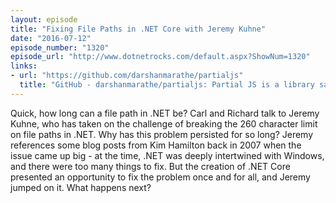 ```yaml
---
layout: episode
title: "Fixing File Paths in .NET Core with Jeremy Kuhne"
date: "2016-07-12"
episode_number: "1320"
episode_url: "http://www.dotnetrocks.com/default.aspx?ShowNum=1320"
links:
- url: "https://github.com/darshanmarathe/partialjs"
  title: "GitHub - darshanmarathe/partialjs: Partial JS is a library same as  ng-include"
---
```


Quick, how long can a file path in .NET be? Carl and Richard talk to Jeremy Kuhne, who has taken on the challenge of breaking the 260 character limit on file paths in .NET. Why has this problem persisted for so long? Jeremy references some blog posts from Kim Hamilton back in 2007 when the issue came up big - at the time, .NET was deeply intertwined with Windows, and there were too many things to fix. But the creation of .NET Core presented an opportunity to fix the problem once and for all, and Jeremy jumped on it. What happens next?
